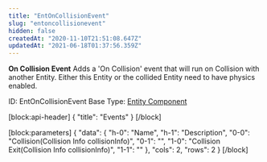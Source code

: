 ```yaml
---
title: "EntOnCollisionEvent"
slug: "entoncollisionevent"
hidden: false
createdAt: "2020-11-10T21:51:08.647Z"
updatedAt: "2021-06-18T01:37:56.359Z"
---
```

**On Collision Event**
Adds a 'On Collision' event that will run on Collision with another Entity. Either this Entity or the collided Entity need to have physics enabled.

ID: EntOnCollisionEvent
Base Type: [Entity Component](doc:componententity)

[block:api-header]
{
  "title": "Events"
}
[/block]

[block:parameters]
{
  "data": {
    "h-0": "Name",
    "h-1": "Description",
    "0-0": "Collision(Collision Info collisionInfo)",
    "0-1": "",
    "1-0": "Collision Exit(Collision Info collisionInfo)",
    "1-1": ""
  },
  "cols": 2,
  "rows": 2
}
[/block]